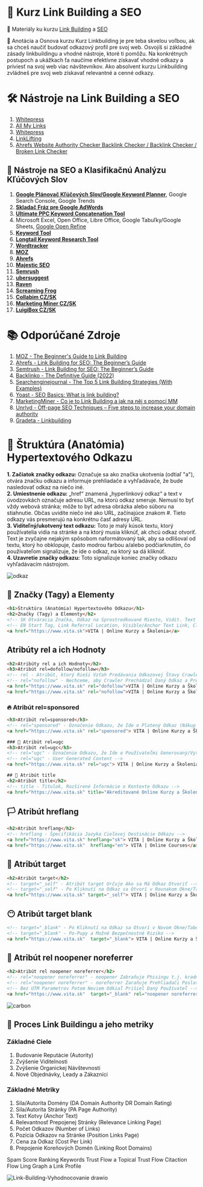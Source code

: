 # 🔗 Kurz Link Building a SEO
💼 Materiály ku kurzu [Link Building](https://www.it-academy.sk/kurz/linkbuilding-i-zaciatocnik/) a [SEO](https://www.it-academy.sk/kurz/zaklady-seo-optimalizacia-pre-vyhladavace-i/)

📑 Anotácia a Osnova kurzu
Kurz Linkbuilding je pre teba skvelou voľbou, ak sa chceš naučiť budovať odkazový profil pre svoj web. Osvojíš si základné zásady linkbuildingu a vhodné nástroje, ktoré ti pomôžu. Na konkrétnych postupoch a ukážkach ťa naučíme efektívne získavať vhodné odkazy a priviesť na svoj web viac návštevníkov. Ako absolvent kurzu Linkbuilding zvládneš pre svoj web získavať relevantné a cenné odkazy.

# 🛠️ Nástroje na Link Building a SEO
1. [Whitepress](https://www.whitepress.com)
2. [All My Links](https://allmylinks.com)
3. [Whitepress](https://www.whitepress.com)
4. [LinkLifting](https://linklifting.com/)
5. [Ahrefs Website Authority Checker Backlink Checker / Backlink Checker / Broken Link Checker](https://ahrefs.com/website-authority-checker)

## 🔨 Nástroje na SEO a Klasifikačnú Analýzu Kľúčových Slov
1. [**Google Plánovač Kľúčových Slov/Google Keyword Planner**](https://ads.google.com/aw/keywordplanner), Google Search Console, Google Trends
2. [**Skladač Fráz pre Google AdWords**](http://kw.tre.sk/sk)
3. [**Ultimate PPC Keyword Concatenation Tool**](https://www.found.co.uk/ppc-keyword-tool/)
4. Microsoft Excel, Open Office, Libre Office, Google Tabuľky/Google Sheets, [Google Open Refine](https://openrefine.org/)
5. [**Keyword Tool**](https://www.keywordtool.io)
6. [**Longtail Keyword Research Tool**](https://www.keyword.io)
7. [**Wordtracker**](https://www.wordtracker.com/)
8. [**MOZ**](https://moz.com/products)
9. [**Ahrefs**](https://www.ahrefs.com/)
10. [**Majestic SEO**](https://majestic.com/)
11. [**Semrush**](https://www.semrush.com/)
12. [**ubersuggest**](https://neilpatel.com/ubersuggest/)
13. [**Raven**](https://raven.com)
13. [**Screaming Frog**](https://www.screamingfrog.co.uk/seo-spider/)
14. [**Collabim CZ/SK**](https://www.collabim.cz/sk)
15. [**Marketing Miner CZ/SK**](https://www.marketingminer.com/sk)
16. [**LuigiBox CZ/SK**](https://www.luigibox.com/)

# 📚 Odporúčané Zdroje
1. [MOZ - The Beginner's Guide to Link Building](https://moz.com/beginners-guide-to-link-building)
1. [Ahrefs - Link Building for SEO: The Beginner’s Guide](https://ahrefs.com/blog/link-building/)
1. [Semtrush - Link Building for SEO: The Beginner’s Guide](https://www.semrush.com/blog/link-building/)
1. [Backlinko - The Definitive Guide (2022)](https://backlinko.com/link-building)
1. [Searchenginejournal - The Top 5 Link Building Strategies (With Examples)](https://www.searchenginejournal.com/top-link-building-strategies/435147/)
1. [Yoast - SEO Basics: What is link building?](https://yoast.com/what-is-link-building/)
1. [MarketingMiner - Co je to Link Building a jak na něj s pomocí MM](https://www.marketingminer.com/sk/blog/link-building-co-to-je.html)
1. [Unrlvd - Off-page SEO Techniques – Five steps to increase your domain authority](https://www.unrvld.com/viewpoint/off-page-seo-techniques)
1. [Gradeta - Linkbuilding](https://gradeta.sk/kategoria/linkbuilding)

# 📏 Štruktúra (Anatómia) Hypertextového Odkazu
**1. Začiatok značky odkazu:** Označuje sa ako značka ukotvenia (odtiaľ "a"), otvára značku odkazu a informuje prehliadače a vyhľadávače, že bude nasledovať odkaz na niečo iné.  
**2. Umiestnenie odkazu:** „href“ znamená „hyperlinkový odkaz“ a text v úvodzovkách označuje adresu URL, na ktorú odkaz smeruje. Nemusí to byť vždy webová stránka; môže to byť adresa obrázka alebo súboru na stiahnutie. Občas uvidíte niečo iné ako URL, začínajúce znakom #. Tieto odkazy vás presmerujú na konkrétnu časť adresy URL.  
**3. Viditeľný/ukotvený text odkazu:** Toto je malý kúsok textu, ktorý používatelia vidia na stránke a na ktorý musia kliknúť, ak chcú odkaz otvoriť. Text je zvyčajne nejakým spôsobom naformátovaný tak, aby sa odlišoval od textu, ktorý ho obklopuje, často modrou farbou a/alebo podčiarknutím, čo používateľom signalizuje, že ide o odkaz, na ktorý sa dá kliknúť.  
**4. Uzavretie značky odkazu:** Toto signalizuje koniec značky odkazu vyhľadávacím nástrojom.  

![odkaz](https://user-images.githubusercontent.com/24510943/215290580-db405ec0-5190-4088-9bca-87f46b46d672.png)

## 🔖 Značky (Tagy) a Elementy</h2>
```html
<h1>Štruktúra (Anatómia) Hypertextového Odkazu</h1>
<h2>Značky (Tagy) a Elementy</h2>
<!-- SK Otváracia Značka, Odkaz na Sprostredkované Miesto, Vidit. Text Odkazu, Uzatváracia Značka -->
<!-- EN Start Tag, Link Referral Location, Visible/Anchor Text Link, Close Tag -->
<a href="https://www.vita.sk">VITA | Online Kurzy a Školenia</a>
```
## Atribúty rel a ich Hodnoty
```html
<h2>Atribúty rel a ich Hodnoty</h2>  
<h3>Atribút rel=dofollow/nofollow</h3>
<!-- rel - Atribút, ktorý Rieši Vzťah Predávania Odkazovej Štavy Crawlerom -->
<!-- rel="nofollow" - Nechceme, aby Crawler Prechádzal Daný Odkaz a Prenášal Odkazovú Štavu -->
<a href="https://www.vita.sk" rel="dofollow">VITA | Online Kurzy a Školenia</a>
<a href="https://www.vita.sk" rel="nofollow">VITA | Online Kurzy a Školenia</a>
```
### 🔥 Atribút rel=sponsored
```html
<h3>Atribút rel=sponsored</h3>
<!-- rel="sponsored" - Označenie Odkazu, že Ide o Platený Odkaz (Nákup Odkazu, Články, PR)-->
<a href="https://www.vita.sk" rel="sponsored"> VITA | Online Kurzy a Školenia</a>
```
```html
### 🤼 Atribút rel=ugc
<h3>Atribút rel=ugc</h3> 
<!-- rel="ugc" - Označenie Odkazu, že Ide o Používateľmi Generovaný/Vytvorený Odkaz. Napríklad Používatelia Tvoria a Píšu Obsah s Odkazmi v Komentároch -->
<!-- rel="ugc" - User Generated Content -->
<a href="https://www.vita.sk" rel="ugc"> VITA | Online Kurzy a Školenia</a>
```
```html
## 🔑 Atribút title
<h2>Atribút title</h2>  
<!-- title - Titulok, Rozšírené Informácie o Kontexte Odkazu -->
<a href="https://www.vita.sk" title="Akreditované Online Kurzy a Školenia">VITA | Online Kurzy a Školenia</a>
```
## 🏳️ Atribút hreflang
```html
<h2>Atribút hreflang</h2>  
<!-- hreflang - Špecifikácia Jazyka Cieľovej Destinácie Odkazu -->
<a href="https://www.vita.sk" hreflang="sk"> VITA | Online Kurzy a Školenia</a>
<a href="https://www.vita.sk"  hreflang="en"> VITA | Online Courses</a>
```
## 🎯 Atribút target
```html
<h2>Atribút target</h2>  
<!-- target="_self" - Atribút target Určuje Ako sa Má Odkaz Otvoriť -->
<!-- target="_self" - Po Kliknutí na Odkaz sa Otvorí v Rovnakom Okne/Tabe Prehliadača -->
<a href="https://www.vita.sk" target="_self"> VITA | Online Kurzy a Školenia</a>
```
## 😶 Atribút target blank
```html
<!-- target="_blank" - Po Kliknutí na Odkaz sa Otvorí v Novom Okne/Tabe Prehliadača -->
<!-- target="_blank" - Po-Pupy a Možné Bezpečnostné Riziko -->
<a href="https://www.vita.sk"  target="_blank"> VITA | Online Kurzy a Školenia</a>
```
## 🔐 Atribút rel noopener noreferrer
```html
<h2>Atribút rel noopener noreferrer</h2>  
<!-- rel="noopener noreferrer" - noopener Zabraňuje Phisingu t.j. kradnutiu Informácií zo Zdrojovej Stránky, pretože Zabraňuje Zneužitie JavaScript Funkcie window.opener -->
<!-- rel="noopener noreferrer" - noreferrer Zaraňuje Prehliadači Poslať Cieľovej Stránky Informácie o Stránke, Odkiaľ Prišiel Používateľ Pomocou HTTP Hlavičky -->
<!-- Bez UTM Parametrov Potom Neviem Odkiaľ Prišiel Daný Používateľ -->
<a href="https://www.vita.sk"  target="_blank" rel="noopener noreferrer">VITA | Online Kurzy a Školenia</a>
```
![carbon](https://user-images.githubusercontent.com/24510943/215289258-9e4c33e2-55d3-4ee9-81ab-ceb97798063f.png)

## 📐 Proces Link Buildingu a jeho metriky
### Základné Ciele
1. Budovanie Reputácie (Autority)
1. Zvýšenie Viditelnosti
1. Zvýšenie Organickej Návštevnosti
1. Nové Objednávky, Leady a Zákazníci

### Základné Metriky
1. Sila/Autorita Domény (DA Domain Authority DR Domain Rating)
2. Sila/Autorita Stránky (PA Page Authority)
3. Text Kotvy (Anchor Text)
4. Relevantnosť Prepojenej Stránky (Relevance Linking Page)
5. Počet Odkazov (Number of Links)
6. Pozícia Odkazov na Stránke (Position Links Page)
7. Cena za Odkaz (Cost Per Link)
8. Prepojenie Koreňových Domén (Linking Root Domains)

Spam Score
Ranking Keywords
Trust Flow a Topical Trust Flow
Citaction Flow 
Ling Graph a Link Profile

![Link-Building-Vyhodnocovanie drawio](https://user-images.githubusercontent.com/24510943/215334512-d16dea2e-aa07-4a63-8fa2-7d87dd80d577.png)


